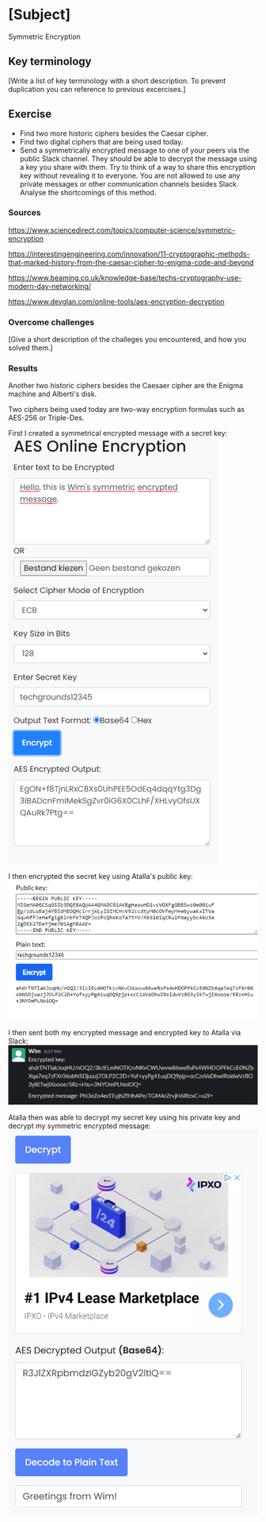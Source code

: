 # [Subject]
Symmetric Encryption

## Key terminology
[Write a list of key terminology with a short description. To prevent duplication you can reference to previous excercises.]

## Exercise

* Find two more historic ciphers besides the Caesar cipher.
* Find two digital ciphers that are being used today.
* Send a symmetrically encrypted message to one of your peers via the public Slack channel. They should be able to decrypt the message using a key you share with them. Try to think of a way to share this encryption key without revealing it to everyone. 
You are not allowed to use any private messages or other communication channels besides Slack. Analyse the shortcomings of this method.

### Sources
https://www.sciencedirect.com/topics/computer-science/symmetric-encryption  

https://interestingengineering.com/innovation/11-cryptographic-methods-that-marked-history-from-the-caesar-cipher-to-enigma-code-and-beyond  

https://www.beaming.co.uk/knowledge-base/techs-cryptography-use-modern-day-networking/  

https://www.devglan.com/online-tools/aes-encryption-decryption

### Overcome challenges
[Give a short description of the challeges you encountered, and how you solved them.]

### Results
Another two historic ciphers besides the Caesaer cipher are the Enigma machine and Alberti's disk. 

Two ciphers being used today are two-way encryption formulas such as AES-256 or Triple-Des.  

First I created a symmetrical encrypted message with a secret key:  
![screenshot](/00_includes/Week-3/encrypted-message2.PNG)  

I then encrypted the secret key using Atalla's public key:  
![screenshot](/00_includes/Week-3/encrypted-key-for-atalla.PNG)  

I then sent both my encrypted message and encrypted key to Atalla via Slack:  
![screenshot](/00_includes/Week-3/atalla-encryptedmessages.PNG)  

Atalla then was able to decrypt my secret key using his private key and decrypt my symmetric encrypted message:  
![screenshot](/00_includes/Week-3/atalla-decrypted.PNG)  

